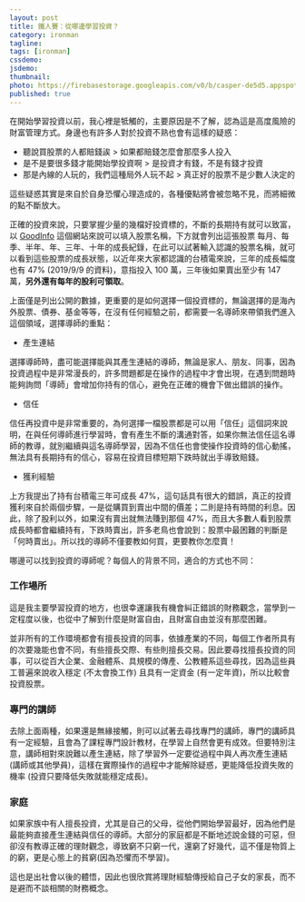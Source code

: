 ```yaml
---
layout: post
title: 鐵人賽：從哪邊學習投資？
category: ironman
tagline:
tags: [ironman]
cssdemo:
jsdemo:
thumbnail:
photo: https://firebasestorage.googleapis.com/v0/b/casper-de5d5.appspot.com/o/images%2Fblog%2F201909%2Firon8.png?alt=media&token=2d43e15d-1208-4559-a0ad-5607f3c71b5f
published: true
---
```


在開始學習投資以前，我心裡是牴觸的，主要原因是不了解，認為這是高度風險的財富管理方式。身邊也有許多人對於投資不熟也會有這樣的疑惑：

- 聽說買股票的人都賠錢誒 > 如果都賠錢怎麼會那麼多人投入
- 是不是要很多錢才能開始學投資啊 > 是投資才有錢，不是有錢才投資
- 那是內線的人玩的，我們這種局外人玩不起 > 真正好的股票不是少數人決定的

這些疑惑其實是來自於自身恐懼心理造成的，各種優點將會被忽略不見，而將細微的點不斷放大。

正確的投資來說，只要掌握少量的幾檔好投資標的，不斷的長期持有就可以致富，以 [GoodInfo](https://goodinfo.tw/StockInfo/StockDetail.asp?STOCK_ID=2330) 這個網站來說可以填入股票名稱，下方就會列出這張股票 每月、每季、半年、年、三年、十年的成長紀錄，在此可以試著輸入認識的股票名稱，就可以看到這些股票的成長狀態，以近年來大家都認識的台積電來說，三年的成長幅度也有 47% (2019/9/9 的資料)，意指投入 100 萬，三年後如果賣出至少有 147 萬，**另外還有每年的股利可領取**。

上面僅是列出公開的數據，更重要的是如何選擇一個投資標的，無論選擇的是海內外股票、債券、基金等等，在沒有任何經驗之前，都需要一名導師來帶領我們進入這個領域，選擇導師的重點：

- 產生連結

選擇導師時，盡可能選擇能與其產生連結的導師，無論是家人、朋友、同事，因為投資過程中是非常漫長的，許多問題都是在操作的過程中才會出現，在遇到問題時能夠詢問「導師」會增加你持有的信心，避免在正確的機會下做出錯誤的操作。

- 信任

信任再投資中是非常重要的，為何選擇一檔股票都是可以用「信任」這個詞來說明，在與任何導師進行學習時，會有產生不斷的溝通對答，如果你無法信任這名導師的教導，就別繼續與這名導師學習，因為不信任也會使操作投資時的信心動搖，無法具有長期持有的信心，容易在投資目標短期下跌時就出手導致賠錢。

- 獲利經驗

上方我提出了持有台積電三年可成長 47%，這句話具有很大的錯誤，真正的投資獲利來自於兩個步驟，一是從購買到賣出中間的價差；二則是持有時間的利息。因此，除了股利以外，如果沒有賣出就無法賺到那個 47%，而且大多數人看到股票成長時都會繼續持有，下跌時賣出，許多老鳥也會說到：股票中最困難的判斷是「何時賣出」。所以找的導師不僅要教如何買，更要教你怎麼賣！

哪邊可以找到投資的導師呢？每個人的背景不同，適合的方式也不同：

### 工作場所

這是我主要學習投資的地方，也很幸運讓我有機會糾正錯誤的財務觀念，當學到一定程度以後，也從中了解到什麼是財富自由，且財富自由並沒有那麼困難。

並非所有的工作環境都會有擅長投資的同事，依據產業的不同，每個工作者所具有的次要幾能也會不同，有些擅長交際、有些則擅長交易。因此要尋找擅長投資的同事，可以從百大企業、金融體系、具規模的傳產、公教體系這些尋找，因為這些員工普遍來說收入穩定 (不太會換工作) 且具有一定資金 (有一定年資)，所以比較會投資股票。

### 專門的講師

去除上面兩種，如果還是無緣接觸，則可以試著去尋找專門的講師，專門的講師具有一定經驗，且會為了課程專門設計教材，在學習上自然會更有成效。但要特別注意，講師相對來說難以產生連結，除了學習外一定要從過程中與人再次產生連結 (講師或其他學員)，這樣在實際操作的過程中才能解除疑惑，更能降低投資失敗的機率 (投資只要降低失敗就能穩定成長)。

### 家庭

如果家族中有人擅長投資，尤其是自己的父母，從他們開始學習最好，因為他們是最能夠直接產生連結與信任的導師。大部分的家庭都是不斷地述說金錢的可惡，但卻沒有教導正確的理財觀念，導致窮不只窮一代，還窮了好幾代，這不僅是物質上的窮，更是心態上的貧窮(因為恐懼而不學習)。

這也是出社會以後的體悟，因此也很欣賞將理財經驗傳授給自己子女的家長，而不是避而不談相關的財務概念。